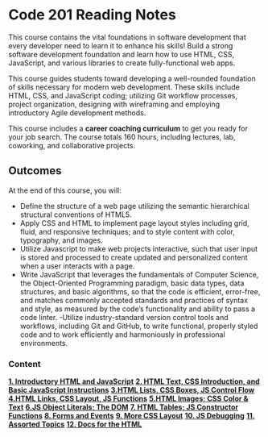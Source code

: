 # Code 201 Reading Notes

This course contains the vital foundations in software development that every developer need to learn it 
to enhance his skills!
Build a strong software development foundation and learn how to use HTML, CSS, JavaScript, and various libraries to create fully-functional web apps.

This course guides students toward developing a well-rounded foundation of skills necessary for modern web development. These skills include HTML, CSS, and JavaScript coding; utilizing Git workflow processes, project organization, designing with wireframing and employing introductory Agile development methods.

This course includes a **career coaching curriculum** to get you ready for your job search. The course totals 160 hours, including lectures, lab, coworking, and collaborative projects.

## Outcomes
At the end of this course, you will:

- Define the structure of a web page utilizing the semantic hierarchical structural conventions of HTML5.
- Apply CSS and HTML to implement page layout styles including grid, fluid, and responsive techniques; and to style content with color, typography, and images.
- Utilize Javascript to make web projects interactive, such that user input is stored and processed to create updated and personalized content when a user interacts with a page.
- Write JavaScript that leverages the fundamentals of Computer Science, the Object-Oriented Programming paradigm, basic data types, data structures, and basic algorithms, so that the code is efficient, error-free, and matches commonly accepted standards and practices of syntax and style, as measured by the code’s functionality and ability to pass a code linter.
-Utilize industry-standard version control tools and workflows, including Git and GitHub, to write functional, properly styled code and to work efficiently and harmoniously in professional environments.

### Content 
**[1.  Introductory HTML and JavaScript](#heading--1)**
**[2. HTML Text, CSS Introduction, and Basic JavaScript Instructions](#heading--2)**
**[3.HTML Lists, CSS Boxes, JS Control Flow](#heading--3)**
**[4.HTML Links, CSS Layout, JS Functions](#heading--4)**
**[5.HTML Images; CSS Color & Text](#heading--5)**
**[6.JS Object Literals; The DOM](#heading--6)**
**[7. HTML Tables; JS Constructor Functions](#heading--7)**
**[8. Forms and Events](#heading--8)**
**[9. More CSS Layout](#heading--9)**
**[10. JS Debugging](#heading--10)**
**[11. Assorted Topics](#heading--11)**
**[12. Docs for the HTML](#heading--12)**





